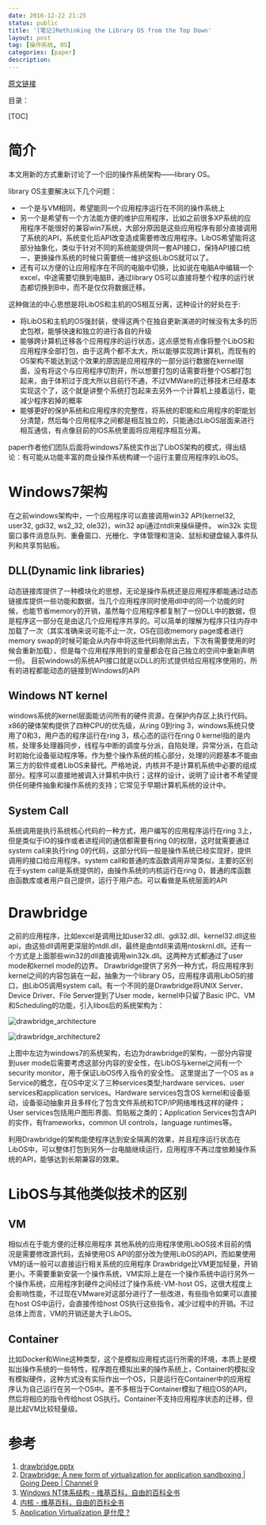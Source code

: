 ```yaml
---
date: 2016-12-22 21:25
status: public
title: '[笔记]Rethinking the Library OS from the Top Down'
layout: post
tag: [操作系统, OS]
categories: [paper]
description: 
---
```


[原文链接](https://www.microsoft.com/en-us/research/wp-content/uploads/2016/02/asplos2011-drawbridge.pdf)

目录：

[TOC]

# 简介
本文用新的方式重新讨论了一个旧的操作系统架构——library OS。

library OS主要解决以下几个问题：
- 一个是与VM相同，希望能同一个应用程序运行在不同的操作系统上
- 另一个是希望有一个方法能方便的维护应用程序，比如之前很多XP系统的应用程序不能很好的兼容win7系统，大部分原因是这些应用程序有部分直接调用了系统的API，系统变化后API改变造成需要修改应用程序。LibOS希望能将这部分抽象化，类似于针对不同的系统能提供同一套API接口，保持API接口统一，更换操作系统的时候只需要统一维护这些LibOS就可以了。
- 还有可以方便的让应用程序在不同的电脑中切换，比如说在电脑A中编辑一个excel，中途需要切换到电脑B，通过library OS可以直接将整个程序的运行状态都切换到B中，而不是仅仅将数据迁移。

这种做法的中心思想是将LibOS和主机的OS相互分离，这种设计的好处在于:
- 将LibOS和主机的OS强封装，使得这两个在独自更新演进的时候没有太多的历史包袱，能够快速和独立的进行各自的升级
- 能够跨计算机迁移各个应用程序的运行状态，这点感觉有点像将整个LibOS和应用程序全部打包，由于这两个都不太大，所以能够实现跨计算机，而现有的OS架构不能达到这个效果的原因是应用程序的一部分运行数据在kernel层面，没有将这个与应用程序切割开，所以想要打包的话需要将整个OS都打包起来，由于体积过于庞大所以目前行不通，不过VMWare的迁移技术已经基本实现这个了，这个就是讲整个系统打包起来去另外一个计算机上接着运行，能减少程序宕掉的概率
- 能够更好的保护系统和应用程序的完整性，将系统的职能和应用程序的职能划分清楚，然后每个应用程序之间都是相互独立的，只能通过LibOS层面来进行相互通信，有点像目前的IOS系统里面将应用程序相互分离。

paper作者他们团队后面将windows7系统实作出了LibOS架构的模式，得出结论：有可能从功能丰富的商业操作系统构建一个运行主要应用程序的LibOS。

# Windows7架构
在之前windows架构中，一个应用程序可以直接调用win32 API(kernel32, user32, gdi32, ws2_32, ole32)，win32 api通过ntdll来操纵硬件。
win32k 实现窗口事件消息队列、重叠窗口、光栅化、字体管理和渲染、鼠标和键盘输入事件队列和共享剪贴板。

## DLL(Dynamic link libraries)
动态链接库提供了一种模块化的思想，无论是操作系统还是应用程序都能通过动态链接库提供一些功能和数据，当几个应用程序同时使用dll中的同一个功能的时候，也能节省memory的开销，虽然每个应用程序都复制了一份DLL中的数据，但是程序这一部分在是由这几个应用程序共享的。可以简单的理解为程序只往内存中加载了一次（其实准确来说可能不止一次，OS在回收memory page或者进行memory swap的时候可能会从内存中将这些代码剔除出去，下次有需要使用的时候会重新加载），但是每个应用程序用到的变量都会在自己独立的空间中重新声明一份。
目前windows的系统API接口就是以DLL的形式提供给应用程序使用的，所有的进程都能动态的链接到Windows的API

## Windows NT kernel
windows系统的kernel层面能访问所有的硬件资源，在保护内存区上执行代码。x86的硬体架构提供了四种CPU的优先级，从ring 0到ring 3，windows系统只使用了0和3，用户态的程序运行在ring 3，核心态的运行在ring 0
kernel指的是内核，处理多处理器同步，线程与中断的调度与分派，自陷处理，异常分派，在启动时初始化设备驱动程序等。作为整个操作系统的核心部分，处理的问题基本不能由第三方的软件或者LibOS来替代。严格地说，内核并不是计算机系统中必要的组成部分。程序可以直接地被调入计算机中执行；这样的设计，说明了设计者不希望提供任何硬件抽象和操作系统的支持；它常见于早期计算机系统的设计中。

## System Call
系统调用是执行系统核心代码的一种方式，用户编写的应用程序运行在ring 3上，但是类似于IO的操作或者进程间的通信都需要有ring 0的权限，这时就需要通过system call来执行ring 0的代码，这部分代码一般是操作系统已经实现好，提供调用的接口给应用程序。system call和普通的库函数调用非常类似，主要的区别在于system call是系统提供的，由操作系统的内核运行在ring 0，普通的库函数由函数库或者用户自己提供，运行于用户态。可以看做是系统层面的API

# Drawbridge
之前的应用程序，比如excel是调用比如user32.dll、gdi32.dll、kernel32.dll这些api，由这些dll调用更深层的ntdll.dll，最终是由ntdll来调用ntoskrnl.dll。还有一个方式是上面那些win32的dll直接调用win32k.dll。这两种方式都通过了user mode和kernel mode的边界。
Drawbridge提供了另外一种方式，将应用程序到kernel之间的内容包装在一起，抽象为一个library OS，应用程序调用LibOS的接口，由LibOS调用system call。有一个不同的是Drawbridge将UNIX Server、Device Driver、File Server提到了User mode，kernel中只留了Basic IPC、VM和Scheduling的功能，引入libos后的系统架构为：

![drawbridge_architecture](http://7xrop1.com1.z0.glb.clouddn.com/paper/drawbridge_architecture.png)

![drawbridge_architecture2](http://7xrop1.com1.z0.glb.clouddn.com/paper/drawbridge_architecture2.png)

上图中左边为windows7的系统架构，右边为drawbridge的架构，一部分内容提到user mode后需要考虑这部分内容的安全性，在LibOS与kernel之间有一个security monitor，用于保证LibOS传入指令的安全性。
这里提出了一个OS as a Service的概念，在OS中定义了三种services类型;hardware services、user services和application services。Hardware services包含OS kernel和设备驱动，设备驱动抽象并且多样化了包含文件系统和TCP/IP网络堆栈这样的硬件；User services包括用户图形界面、剪贴板之类的；Application Services包含API的实作，有frameworks，common UI controls，language runtimes等。

利用Drawbridge的架构能使程序达到安全隔离的效果，并且程序运行状态在LibOS中，可以整体打包到另外一台电脑继续运行，应用程序不再过度依赖操作系统的API，能够达到长期兼容的效果。

# LibOS与其他类似技术的区别
## VM
相似点在于能方便的迁移应用程序
其他系统的应用程序使用LibOS技术目前的情况是需要修改源代码，去掉使用OS API的部分改为使用LibOS的API，而如果使用VM的话一般可以直接运行相关系统的应用程序
Drawbridge比VM更加轻量，开销更小。不需要重新安装一个操作系统，VM实际上是在一个操作系统中运行另外一个操作系统，应用程序到硬件之间经过了操作系统-VM-host OS，这很大程度上会影响性能，不过现在VMware对这部分进行了一些改进，有些指令如果可以直接在host OS中运行，会直接传给host OS执行这些指令，减少过程中的开销。不过总体上而言，VM的开销还是大于LibOS。

## Container
比如Docker和Wine这种类型，这个是模拟应用程式运行所需的环境，本质上是模拟出操作系统的一些特性，程序跑在模拟出来的操作系统上，Container的模拟没有模拟硬件，这种方式没有实际作出一个OS，只是运行在Container中的应用程序认为自己运行在另一个OS中。差不多相当于Container模拟了相应OS的API，然后将相应的指令传给host OS执行。Container不支持应用程序状态的迁移，但是比起VM比较轻量级。

# 参考
1. [drawbridge.pptx](https://users.cs.duke.edu/~chase/cps510/slides/drawbridge.pdf)
2. [Drawbridge: A new form of virtualization for application sandboxing | Going Deep | Channel 9](https://channel9.msdn.com/Shows/Going+Deep/Drawbridge-An-Experimental-Library-Operating-System)
3. [Windows NT体系结构 - 维基百科，自由的百科全书](https://zh.wikipedia.org/zh-cn/Windows_NT%E4%BD%93%E7%B3%BB%E7%BB%93%E6%9E%84)
4. [内核 - 维基百科，自由的百科全书](https://zh.wikipedia.org/wiki/%E5%86%85%E6%A0%B8)
5. [Application Virtualization 是什麼 ?](http://www.arthurtoday.com/2011/08/application-virtualization.html)